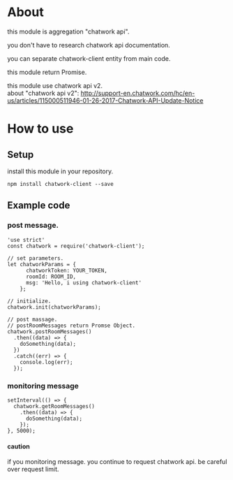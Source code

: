 # About
this module is aggregation "chatwork api".

you don't have to research chatwork api documentation.

you can separate chatwork-client entity from main code.

this module return Promise.

this module use chatwork api v2.  
about "chatwork api v2": http://support-en.chatwork.com/hc/en-us/articles/115000511946-01-26-2017-Chatwork-API-Update-Notice

# How to use

## Setup
install this module in your repository.

```npm install chatwork-client --save```

## Example code
### post message.

```
'use strict'
const chatwork = require('chatwork-client');

// set parameters.
let chatworkParams = {
      chatworkToken: YOUR_TOKEN,
      roomId: ROOM_ID,
      msg: 'Hello, i using chatwork-client'
    };

// initialize.
chatwork.init(chatworkParams); 

// post massage.
// postRoomMessages return Promse Object.
chatwork.postRoomMessages()
  .then((data) => {
    doSomething(data);
  })
  .catch((err) => {
    console.log(err);
  });
```

### monitoring message

```
setInterval(() => {
  chatwork.getRoomMessages()
    .then((data) => {
      doSomething(data);
    });
}, 5000);
```

#### caution
if you monitoring message.
you continue to request chatwork api.
be careful over request limit.
